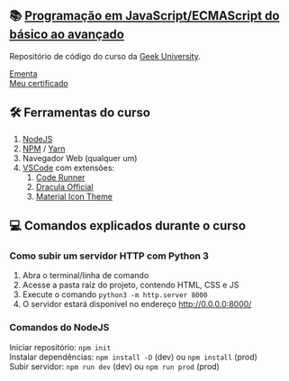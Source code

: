 ## :books: [Programação em JavaScript/ECMAScript do básico ao avançado](https://www.udemy.com/course/curso-de-programacao-em-javascript-do-basico-ao-avancado/)

Repositório de código do curso da [Geek University](https://www.udemy.com/user/geek-university/).

[Ementa](geek_university/ementa.png)  
[Meu certificado](geek_university/certificado.pdf)

## :hammer_and_wrench: Ferramentas do curso

1. [NodeJS](https://nodejs.org/)
2. [NPM](https://www.npmjs.com/) / [Yarn](https://yarnpkg.com/)
3. Navegador Web (qualquer um)
4. [VSCode](https://code.visualstudio.com/) com extensões:
    1. [Code Runner](https://marketplace.visualstudio.com/items?itemName=formulahendry.code-runner)
    2. [Dracula Official](https://marketplace.visualstudio.com/items?itemName=dracula-theme.theme-dracula)
    3. [Material Icon Theme](https://marketplace.visualstudio.com/items?itemName=PKief.material-icon-theme)

## :computer: Comandos explicados durante o curso

### Como subir um servidor HTTP com Python 3

1. Abra o terminal/linha de comando
2. Acesse a pasta raíz do projeto, contendo HTML, CSS e JS
3. Execute o comando `python3 -m http.server 8000`
4. O servidor estará disponível no endereço http://0.0.0.0:8000/

### Comandos do NodeJS

Iniciar repositório: `npm init`  
Instalar dependências: `npm install -D` (dev) ou `npm install` (prod)  
Subir servidor: `npm run dev` (dev) ou `npm run prod` (prod)  
